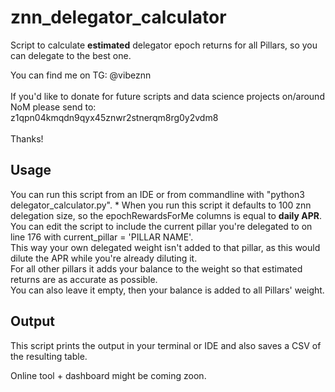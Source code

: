 # znn_delegator_calculator
Script to calculate **estimated** delegator epoch returns for all Pillars, so you can delegate to the best one.  

You can find me on TG: @vibeznn  
\
If you'd like to donate for future scripts and data science projects on/around NoM please send to:\
z1qpn04kmqdn9qyx45znwr2stnerqm8rg0y2vdm8  
\
Thanks!


## Usage
You can run this script from an IDE or from commandline with "python3 delegator_calculator.py".
*
When you run this script it defaults to 100 znn delegation size, so the epochRewardsForMe columns is equal to **daily APR**. 
You can edit the script to include the current pillar you're delegated to on line 176  with current_pillar = 'PILLAR NAME'.  
This way your own delegated weight isn't added to that pillar, as this would dilute the APR while you're already diluting it.  
For all other pillars it adds your balance to the weight so that estimated returns are as accurate as possible.  
You can also leave it empty, then your balance is added to all Pillars' weight. 


## Output
This script prints the output in your terminal or IDE and also saves a CSV of the resulting table.  

Online tool + dashboard might be coming zoon.  